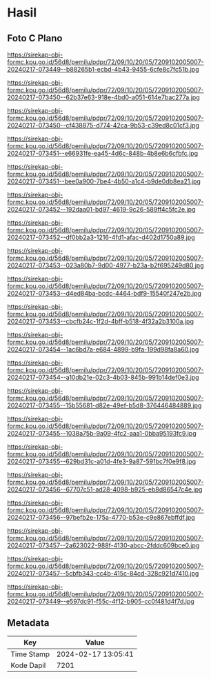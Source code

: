 # Hasil

## Foto C Plano

https://sirekap-obj-formc.kpu.go.id/56d8/pemilu/pdpr/72/09/10/20/05/7209102005007-20240217-073449--b88265b1-ecbd-4b43-9455-6cfe8c7fc51b.jpg

https://sirekap-obj-formc.kpu.go.id/56d8/pemilu/pdpr/72/09/10/20/05/7209102005007-20240217-073450--62b37e63-918e-4bd0-a051-614e7bac277a.jpg

https://sirekap-obj-formc.kpu.go.id/56d8/pemilu/pdpr/72/09/10/20/05/7209102005007-20240217-073450--cf438875-d774-42ca-9b53-c39ed8c01cf3.jpg

https://sirekap-obj-formc.kpu.go.id/56d8/pemilu/pdpr/72/09/10/20/05/7209102005007-20240217-073451--e66931fe-ea45-4d6c-848b-4b8e6b6cfbfc.jpg

https://sirekap-obj-formc.kpu.go.id/56d8/pemilu/pdpr/72/09/10/20/05/7209102005007-20240217-073451--bee0a900-7be4-4b50-a1c4-b9de0db8ea21.jpg

https://sirekap-obj-formc.kpu.go.id/56d8/pemilu/pdpr/72/09/10/20/05/7209102005007-20240217-073452--192daa01-bd97-4619-9c26-589ff4c5fc2e.jpg

https://sirekap-obj-formc.kpu.go.id/56d8/pemilu/pdpr/72/09/10/20/05/7209102005007-20240217-073452--df0bb2a3-1216-4fd1-afac-d402d1750a89.jpg

https://sirekap-obj-formc.kpu.go.id/56d8/pemilu/pdpr/72/09/10/20/05/7209102005007-20240217-073453--023a80b7-9d00-4977-b23a-b2f695249d80.jpg

https://sirekap-obj-formc.kpu.go.id/56d8/pemilu/pdpr/72/09/10/20/05/7209102005007-20240217-073453--d4ed84ba-bcdc-4464-bdf9-15540f247e2b.jpg

https://sirekap-obj-formc.kpu.go.id/56d8/pemilu/pdpr/72/09/10/20/05/7209102005007-20240217-073453--cbcfb24c-1f2d-4bff-b518-4f32a2b3100a.jpg

https://sirekap-obj-formc.kpu.go.id/56d8/pemilu/pdpr/72/09/10/20/05/7209102005007-20240217-073454--1ac6bd7a-e684-4899-b9fa-199d98fa8a60.jpg

https://sirekap-obj-formc.kpu.go.id/56d8/pemilu/pdpr/72/09/10/20/05/7209102005007-20240217-073454--a10db21e-02c3-4b03-845b-991b14def0e3.jpg

https://sirekap-obj-formc.kpu.go.id/56d8/pemilu/pdpr/72/09/10/20/05/7209102005007-20240217-073455--15b55681-d82e-49ef-b5d8-376446484889.jpg

https://sirekap-obj-formc.kpu.go.id/56d8/pemilu/pdpr/72/09/10/20/05/7209102005007-20240217-073455--1038a75b-9a09-4fc2-aaa1-0bba95193fc9.jpg

https://sirekap-obj-formc.kpu.go.id/56d8/pemilu/pdpr/72/09/10/20/05/7209102005007-20240217-073455--629bd31c-a01d-4fe3-9a87-591bc7f0e9f8.jpg

https://sirekap-obj-formc.kpu.go.id/56d8/pemilu/pdpr/72/09/10/20/05/7209102005007-20240217-073456--67707c51-ad28-4098-b925-eb8d86547c4e.jpg

https://sirekap-obj-formc.kpu.go.id/56d8/pemilu/pdpr/72/09/10/20/05/7209102005007-20240217-073456--97befb2e-175a-4770-b53e-c9e867ebffdf.jpg

https://sirekap-obj-formc.kpu.go.id/56d8/pemilu/pdpr/72/09/10/20/05/7209102005007-20240217-073457--2a623022-988f-4130-abcc-2fddc609bce0.jpg

https://sirekap-obj-formc.kpu.go.id/56d8/pemilu/pdpr/72/09/10/20/05/7209102005007-20240217-073457--5cbfb343-cc4b-415c-84cd-328c921d7410.jpg

https://sirekap-obj-formc.kpu.go.id/56d8/pemilu/pdpr/72/09/10/20/05/7209102005007-20240217-073449--e597dc91-f55c-4f12-b905-cc0f481d4f7d.jpg


## Metadata

| Key        | Value               |
| ---------- | ------------------- |
| Time Stamp | 2024-02-17 13:05:41 |
| Kode Dapil | 7201                |



